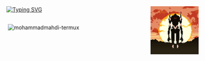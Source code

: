 <div >
  <img src="https://github.com/mohammadmahdi-termux/mohammadmahdi-termux/blob/main/eva.gif" width="25%" align="right"/>
  <a href="https://git.io/typing-svg"><img src="https://readme-typing-svg.demolab.com?font=Fira+Code&pause=1000&width=435&lines=hello!+I'm+mohammadmahditermux+" alt="Typing SVG" /></a>
  
  <br>
  <pre algin="left"></pre>




<p>&nbsp;<img align="center" src="https://github-readme-stats.vercel.app/api?username=mohammadmahdi-termux&show_icons=true&locale=en&theme=dark" alt="mohammadmahdi-termux" /></p>
<div/>
